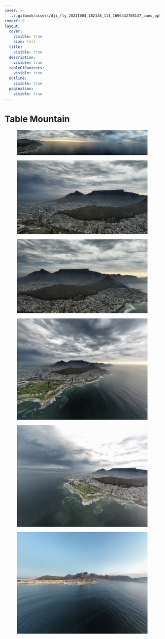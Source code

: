 ```yaml
---
cover: >-
  ../.gitbook/assets/dji_fly_20231004_182148_111_1696442708137_pano_optimized.jpg
coverY: 0
layout:
  cover:
    visible: true
    size: full
  title:
    visible: true
  description:
    visible: true
  tableOfContents:
    visible: true
  outline:
    visible: true
  pagination:
    visible: true
---
```


# Table Mountain

<figure><img src="../.gitbook/assets/dji_fly_20231004_182402_117_1696442662395_pano_optimized.jpg" alt=""><figcaption></figcaption></figure>

<figure><img src="../.gitbook/assets/dji_fly_20231004_182238_114_1696436867274_photo_optimized.jpg" alt=""><figcaption></figcaption></figure>

<figure><img src="../.gitbook/assets/dji_fly_20231004_182228_113_1697557143230_photo_optimized.jpg" alt=""><figcaption></figcaption></figure>

<figure><img src="../.gitbook/assets/dji_fly_20231004_182148_111_1696442708137_pano_optimized.jpg" alt=""><figcaption></figcaption></figure>

<figure><img src="../.gitbook/assets/dji_fly_20231004_182022_110_1696442734246_pano_optimized.jpg" alt=""><figcaption></figcaption></figure>

<figure><img src="../.gitbook/assets/dji_fly_20231003_190432_103_1696442771041_pano_optimized.jpg" alt=""><figcaption></figcaption></figure>
